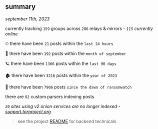 
## summary
_september 11th, 2023_

currently tracking `159` groups across `286` relays & mirrors - _`115` currently online_

⏲ there have been `21` posts within the `last 24 hours`

🦈 there have been `192` posts within the `month of september`

🪐 there have been `1366` posts within the `last 90 days`

🏚 there have been `3216` posts within the `year of 2023`

🦕 there have been `7906` posts `since the dawn of ransomwatch`

there are `92` custom parsers indexing posts

_`20` sites using v2 onion services are no longer indexed - [support.torproject.org](https://support.torproject.org/onionservices/v2-deprecation/)_

> see the project [README](https://github.com/joshhighet/ransomwatch#ransomwatch--) for backend technicals
